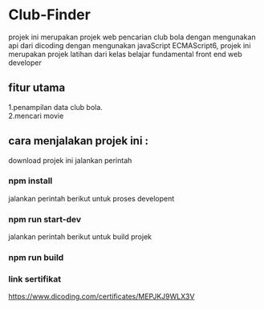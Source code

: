 # Club-Finder
projek ini merupakan projek web pencarian club bola dengan mengunakan api dari dicoding dengan mengunakan javaScript ECMAScript6, projek ini merupakan projek latihan  dari kelas belajar fundamental front end web developer
## fitur utama
1.penampilan data club bola.<br>
2.mencari movie <br>
## cara menjalakan projek ini : 
download projek ini jalankan perintah 
### npm install
jalankan perintah berikut untuk proses developent
### npm run start-dev
jalankan perintah berikut untuk build projek
### npm run build
### link sertifikat 
https://www.dicoding.com/certificates/MEPJKJ9WLX3V
